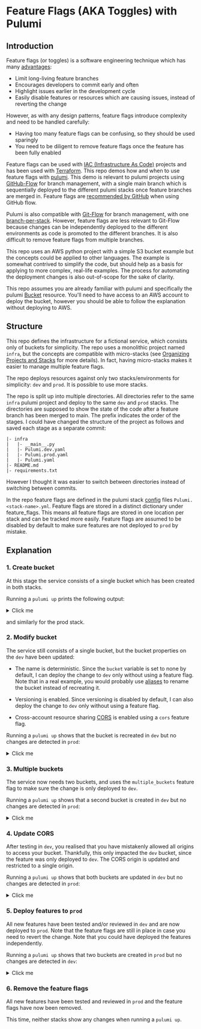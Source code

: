 # Feature Flags (AKA Toggles) with Pulumi

## Introduction

Feature flags (or toggles) is a software engineering technique which has many [advantages](https://martinfowler.com/articles/feature-toggles.html):

- Limit long-living feature branches
- Encourages developers to commit early and often
- Highlight issues earlier in the development cycle
- Easily disable features or resources which are causing issues, instead of reverting the change

However, as with any design patterns, feature flags introduce complexity and need to be handled carefully:

- Having too many feature flags can be confusing, so they should be used sparingly
- You need to be diligent to remove feature flags once the feature has been fully enabled

Feature flags can be used with [IAC (Infrastructure As Code)](https://en.wikipedia.org/wiki/Infrastructure_as_code) projects and has been used with [Terraform](https://build5nines.com/terraform-feature-flags-environment-toggle-design-patterns/). This repo demos how and when to use feature flags with [pulumi](https://www.pulumi.com/docs/). This demo is relevant to pulumi projects using [GitHub-Flow](https://docs.github.com/en/get-started/quickstart/github-flow) for branch management, with a single main branch which is sequentially deployed to the different pulumi stacks once feature branches are merged in. Feature flags are [recommended by GitHub](https://github.blog/2021-04-27-ship-code-faster-safer-feature-flags/) when using GitHub flow.

Pulumi is also compatible with [Git-Flow](https://www.atlassian.com/git/tutorials/comparing-workflows/gitflow-workflow) for branch management, with one [branch-per-stack](https://www.pulumi.com/docs/guides/continuous-delivery/). However, feature flags are less relevant to Git-Flow because changes can be independently deployed to the different environments as code is promoted to the different branches. It is also difficult to remove feature flags from multiple branches.

This repo uses an AWS python project with a simple S3 bucket example but the concepts could be applied to other languages. The example is somewhat contrived to simplify the code, but should help as a basis for applying to more complex, real-life examples. The process for automating the deployment changes is also out-of-scope for the sake of clarity.

This repo assumes you are already familiar with pulumi and specifically the pulumi [Bucket](https://www.pulumi.com/registry/packages/aws/api-docs/s3/bucket/) resource. You'll need to have access to an AWS account to deploy the bucket, however you should be able to follow the explanation without deploying to AWS. 

## Structure

This repo defines the infrastructure for a fictional service, which consists only of buckets for simplicity. The repo uses a monolithic project named `infra`, but the concepts are compatible with micro-stacks (see [Organizing Projects and Stacks](https://www.pulumi.com/docs/guides/organizing-projects-stacks/) for more details). In fact, having micro-stacks makes it easier to manage multiple feature flags.
 
The repo deploys resources against only two stacks/environments for simplicity: `dev` and `prod`. It is possible to use more stacks.

The repo is split up into multiple directories. All directories refer to the same `infra` pulumi project and deploy to the same `dev` and `prod` stacks. The directories are supposed to show the state of the code after a feature branch has been merged to main. The prefix indicates the order of the stages. I could have changed the structure of the project as follows and saved each stage as a separate commit:

```
|- infra
|   |- __main__.py
|   |- Pulumi.dev.yaml
|   |- Pulumi.prod.yaml
|   |- Pulumi.yaml
|- README.md
|- requirements.txt
```

However I thought it was easier to switch between directories instead of switching between commits.

In the repo feature flags are defined in the pulumi stack [config](https://www.pulumi.com/docs/intro/concepts/config/) files `Pulumi.<stack-name>.yml`. Feature flags are stored in a distinct dictionary under feature_flags. This means all feature flags are stored in one location per stack and can be tracked more easily. Feature flags are assumed to be disabled by default to make sure features are not deployed to `prod` by mistake.

## Explanation

### 1. Create bucket

At this stage the service consists of a single bucket which has been created in both stacks.

Running a `pulumi up` prints the following output:

<details>
  <summary>Click me</summary>

    Updating (dev):
        Type                 Name           Status      
    +   pulumi:pulumi:Stack  infra-dev      created     
    +   └─ aws:s3:Bucket     my-bucket-dev  created
     
    Outputs:
        bucket_name: "my-bucket-dev-9be74da"

    Resources:
        + 2 created

</details>

and similarly for the prod stack.

### 2. Modify bucket

The service still consists of a single bucket, but the bucket properties on the `dev` have been updated:

- The name is deterministic. Since the `bucket` variable is set to none by default, I can deploy the change to `dev` only without using a feature flag. Note that in a real example, you would probably use [aliases](https://www.pulumi.com/docs/intro/concepts/resources/options/aliases/) to rename the bucket instead of recreating it.
  
- Versioning is enabled. Since versioning is disabled by default, I can also deploy the change to `dev` only without using a feature flag.

- Cross-account resource sharing [CORS](https://docs.aws.amazon.com/AmazonS3/latest/userguide/cors.html) is enabled using a `cors` feature flag. 

Running a `pulumi up` shows that the bucket is recreated in `dev` but no changes are detected in `prod`:

<details>
  <summary>Click me</summary>

    Updating (dev):
        Type                 Name           Status       Info
        pulumi:pulumi:Stack  infra-dev                   
    +-  └─ aws:s3:Bucket     my-bucket-dev  replaced     [diff: ~bucket,corsRules,versioning]
    
    Outputs:
    ~ bucket_name: "my-bucket-dev-9be74da" => => "my-bucket-dev-soumaya.mauthoor"

    Resources:
        +-1 replaced
        1 unchanged
 
    Updating (prod):
        Type                 Name        Status     
        pulumi:pulumi:Stack  infra-prod             
    
    Outputs:
        bucket_name: "my-bucket-prod-e246589"

    Resources:
        2 unchanged

</details>

### 3. Multiple buckets

The service now needs two buckets, and uses the `multiple_buckets` feature flag to make sure the change is only deployed to `dev`. 

Running a `pulumi up` shows that a second bucket is created in `dev` but no changes are detected in `prod`:

<details>
  <summary>Click me</summary>

    Updating (dev):
        Type                 Name             Status      
        pulumi:pulumi:Stack  infra-dev                    
    +   ├─ aws:s3:Bucket     my-bucket-2-dev  created     
    +   ├─ aws:s3:Bucket     my-bucket-1-dev  created     
    -   └─ aws:s3:Bucket     my-bucket-dev    deleted     
    
    Outputs:
    - bucket_name                                                                  : "my-bucket-dev-soumaya.mauthoor"
    + {'fixed': True, 'name': 'my-bucket-1', 'versioning': {'enabled': True}}-name : "my-bucket-1-dev-soumaya.mauthoor"
    + {'fixed': True, 'name': 'my-bucket-2', 'versioning': {'enabled': False}}-name: "my-bucket-2-dev-soumaya.mauthoor"

    Resources:
        + 2 created
        - 1 deleted
        3 changes. 1 unchanged

</details>

### 4. Update CORS

After testing in `dev`, you realised that you have mistakenly allowed all origins to access your bucket. Thankfully, this only impacted the `dev` bucket, since the feature was only deployed to `dev`. The CORS origin is updated and restricted to a single origin.

Running a `pulumi up` shows that both buckets are updated in `dev` but no changes are detected in `prod`:

<details>
  <summary>Click me</summary>

    Updating (dev):
        Type                 Name             Status      Info
        pulumi:pulumi:Stack  infra-dev                    
    ~   ├─ aws:s3:Bucket     my-bucket-1-dev  updated     [diff: ~corsRules]
    ~   └─ aws:s3:Bucket     my-bucket-2-dev  updated     [diff: ~corsRules]
    
    Outputs:
        {'fixed': True, 'name': 'my-bucket-1', 'versioning': {'enabled': True}}-name : "my-bucket-1-dev-soumaya.mauthoor"
        {'fixed': True, 'name': 'my-bucket-2', 'versioning': {'enabled': False}}-name: "my-bucket-2-dev-soumaya.mauthoor"

    Resources:
        ~ 2 updated
        1 unchanged

</details>

### 5. Deploy features to `prod`

All new features have been tested and/or reviewed in `dev` and are now deployed to `prod`. Note that the feature flags are still in place in case you need to revert the change. Note that you could have deployed the features independently.

Running a `pulumi up` shows that two buckets are created in `prod` but no changes are detected in `dev`:

<details>
  <summary>Click me</summary>

    Updating (prod):
        Type                 Name              Status      
        pulumi:pulumi:Stack  infra-prod                    
    +   ├─ aws:s3:Bucket     my-bucket-2-prod  created     
    +   ├─ aws:s3:Bucket     my-bucket-1-prod  created     
    -   └─ aws:s3:Bucket     my-bucket-prod    deleted     
    
    Outputs:
    - bucket_name                                                                  : "my-bucket-prod-e246589"
    + {'fixed': True, 'name': 'my-bucket-1', 'versioning': {'enabled': True}}-name : "my-bucket-1-prod-soumaya.mauthoor"
    + {'fixed': True, 'name': 'my-bucket-2', 'versioning': {'enabled': False}}-name: "my-bucket-2-prod-soumaya.mauthoor"

    Resources:
        + 2 created
        - 1 deleted
        3 changes. 1 unchanged

</details>

### 6. Remove the feature flags

All new features have been tested and reviewed in `prod` and the feature flags have now been removed.

This time, neither stacks show any changes when running a `pulumi up`.
